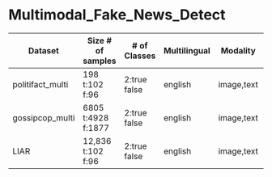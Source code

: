 # Multimodal_Fake_News_Detect


| Dataset                 | Size # of samples       | # of Classes        | Multilingual            |Modality      |   Data Category       |  Source   |Sentence_length|
|-----------------------|--------------| --------------|-------------------------------------------|-------------------------|-------------------------|-------------------------|-------------------------|
|politifact_multi|198  t:102 f:96 |2:true false|english |image,text|political|political|FakeNewsNet|max:17812 min:10 avg:2157.06|
|gossipcop_multi|6805  t:4928 f:1877 |2:true false|english |image,text|political|political|FakeNewsNet|max:18267 min:5 avg:727.09|
|LIAR|12,836  t:102 f:96 |2:true false|english |image,text|political|political|FakeNewsNet|


